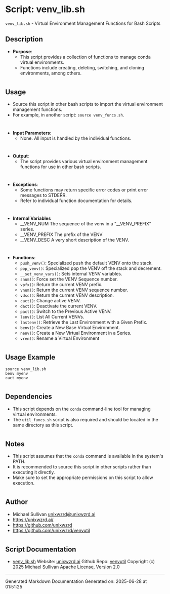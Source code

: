 # Script: venv_lib.sh
`venv_lib.sh` - Virtual Environment Management Functions for Bash Scripts
## Description
- **Purpose**: 
  - This script provides a collection of functions to manage conda virtual environments.
  - Functions include creating, deleting, switching, and cloning environments, among others.
#
## Usage
 - Source this script in other bash scripts to import the virtual environment management functions.
 - For example, in another script: `source venv_funcs.sh`.
#
- **Input Parameters**: 
  - None. All input is handled by the individual functions.
#
- **Output**: 
  - The script provides various virtual environment management functions for use in other bash scripts.
#
- **Exceptions**: 
  - Some functions may return specific error codes or print error messages to STDERR.
  - Refer to individual function documentation for details.
#
- **Internal Variables**
  - __VENV_NUM    The sequence of the venv in a "__VENV_PREFIX" series.
  - __VENV_PREFIX The prefix of the VENV
  - __VENV_DESC   A very short description of the VENV.
#
- **Functions**:
  - `push_venv()`: Specialized push the default VENV onto the stack.
  - `pop_venv()`: Specialized pop the VENV off the stack and decrement.
  - `__set_venv_vars()`: Sets internal VENV variables.
  - `snum()`: Force set the VENV Sequence number.
  - `vpfx()`: Return the current VENV prefix.
  - `vnum()`: Return the current VENV sequence number.
  - `vdsc()`: Return the current VENV description.
  - `cact()`: Change active VENV.
  - `dact()`: Deactivate the current VENV.
  - `pact()`: Switch to the Previous Active VENV.
  - `lenv()`: List All Current VENVs.
  - `lastenv()`: Retrieve the Last Environment with a Given Prefix.
  - `benv()`: Create a New Base Virtual Environment.
  - `nenv()`: Create a New Virtual Environment in a Series.
  - `vren()`: Rename a Virtual Environment
#
## Usage Example
  ```shellscript
  source venv_lib.sh
  benv myenv
  cact myenv
  ```
#
## Dependencies
  - This script depends on the `conda` command-line tool for managing virtual environments.
  - The `util_funcs.sh` script is also required and should be located in the same directory as this script.
#
## Notes
  - This script assumes that the `conda` command is available in the system's PATH.
  - It is recommended to source this script in other scripts rather than executing it directly.
  - Make sure to set the appropriate permissions on this script to allow execution.
#
## Author
  - Michael Sullivan <unixwzrd@unixwzrd.ai>
  - https://unixwzrd.ai/
  - https://github.com/unixwzrd
  - https://github.com/unixwzrd/venvutil
#



## Script Documentation

* [venv_lib.sh](../venv_lib_sh.md)
Website: [unixwzrd.ai](https://unixwzrd.ai)
Github Repo: [venvutil](https://github.com/unixwzrd/venvutil)
Copyright (c) 2025 Michael Sullivan
Apache License, Version 2.0

---

Generated Markdown Documentation
Generated on: 2025-06-28 at 01:51:25
